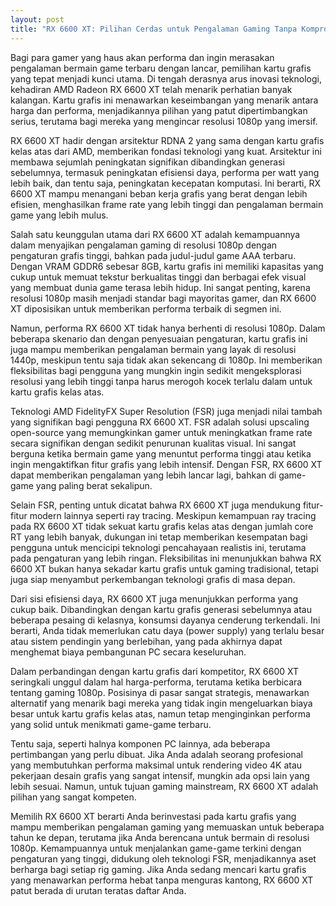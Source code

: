 ```yaml
---
layout: post
title: "RX 6600 XT: Pilihan Cerdas untuk Pengalaman Gaming Tanpa Kompromi"
---
```


Bagi para gamer yang haus akan performa dan ingin merasakan pengalaman bermain game terbaru dengan lancar, pemilihan kartu grafis yang tepat menjadi kunci utama. Di tengah derasnya arus inovasi teknologi, kehadiran AMD Radeon RX 6600 XT telah menarik perhatian banyak kalangan. Kartu grafis ini menawarkan keseimbangan yang menarik antara harga dan performa, menjadikannya pilihan yang patut dipertimbangkan serius, terutama bagi mereka yang mengincar resolusi 1080p yang imersif.

RX 6600 XT hadir dengan arsitektur RDNA 2 yang sama dengan kartu grafis kelas atas dari AMD, memberikan fondasi teknologi yang kuat. Arsitektur ini membawa sejumlah peningkatan signifikan dibandingkan generasi sebelumnya, termasuk peningkatan efisiensi daya, performa per watt yang lebih baik, dan tentu saja, peningkatan kecepatan komputasi. Ini berarti, RX 6600 XT mampu menangani beban kerja grafis yang berat dengan lebih efisien, menghasilkan frame rate yang lebih tinggi dan pengalaman bermain game yang lebih mulus.

Salah satu keunggulan utama dari RX 6600 XT adalah kemampuannya dalam menyajikan pengalaman gaming di resolusi 1080p dengan pengaturan grafis tinggi, bahkan pada judul-judul game AAA terbaru. Dengan VRAM GDDR6 sebesar 8GB, kartu grafis ini memiliki kapasitas yang cukup untuk memuat tekstur berkualitas tinggi dan berbagai efek visual yang membuat dunia game terasa lebih hidup. Ini sangat penting, karena resolusi 1080p masih menjadi standar bagi mayoritas gamer, dan RX 6600 XT diposisikan untuk memberikan performa terbaik di segmen ini.

Namun, performa RX 6600 XT tidak hanya berhenti di resolusi 1080p. Dalam beberapa skenario dan dengan penyesuaian pengaturan, kartu grafis ini juga mampu memberikan pengalaman bermain yang layak di resolusi 1440p, meskipun tentu saja tidak akan sekencang di 1080p. Ini memberikan fleksibilitas bagi pengguna yang mungkin ingin sedikit mengeksplorasi resolusi yang lebih tinggi tanpa harus merogoh kocek terlalu dalam untuk kartu grafis kelas atas.

Teknologi AMD FidelityFX Super Resolution (FSR) juga menjadi nilai tambah yang signifikan bagi pengguna RX 6600 XT. FSR adalah solusi upscaling open-source yang memungkinkan gamer untuk meningkatkan frame rate secara signifikan dengan sedikit penurunan kualitas visual. Ini sangat berguna ketika bermain game yang menuntut performa tinggi atau ketika ingin mengaktifkan fitur grafis yang lebih intensif. Dengan FSR, RX 6600 XT dapat memberikan pengalaman yang lebih lancar lagi, bahkan di game-game yang paling berat sekalipun.

Selain FSR, penting untuk dicatat bahwa RX 6600 XT juga mendukung fitur-fitur modern lainnya seperti ray tracing. Meskipun kemampuan ray tracing pada RX 6600 XT tidak sekuat kartu grafis kelas atas dengan jumlah core RT yang lebih banyak, dukungan ini tetap memberikan kesempatan bagi pengguna untuk mencicipi teknologi pencahayaan realistis ini, terutama pada pengaturan yang lebih ringan. Fleksibilitas ini menunjukkan bahwa RX 6600 XT bukan hanya sekadar kartu grafis untuk gaming tradisional, tetapi juga siap menyambut perkembangan teknologi grafis di masa depan.

Dari sisi efisiensi daya, RX 6600 XT juga menunjukkan performa yang cukup baik. Dibandingkan dengan kartu grafis generasi sebelumnya atau beberapa pesaing di kelasnya, konsumsi dayanya cenderung terkendali. Ini berarti, Anda tidak memerlukan catu daya (power supply) yang terlalu besar atau sistem pendingin yang berlebihan, yang pada akhirnya dapat menghemat biaya pembangunan PC secara keseluruhan.

Dalam perbandingan dengan kartu grafis dari kompetitor, RX 6600 XT seringkali unggul dalam hal harga-performa, terutama ketika berbicara tentang gaming 1080p. Posisinya di pasar sangat strategis, menawarkan alternatif yang menarik bagi mereka yang tidak ingin mengeluarkan biaya besar untuk kartu grafis kelas atas, namun tetap menginginkan performa yang solid untuk menikmati game-game terbaru.

Tentu saja, seperti halnya komponen PC lainnya, ada beberapa pertimbangan yang perlu dibuat. Jika Anda adalah seorang profesional yang membutuhkan performa maksimal untuk rendering video 4K atau pekerjaan desain grafis yang sangat intensif, mungkin ada opsi lain yang lebih sesuai. Namun, untuk tujuan gaming mainstream, RX 6600 XT adalah pilihan yang sangat kompeten.

Memilih RX 6600 XT berarti Anda berinvestasi pada kartu grafis yang mampu memberikan pengalaman gaming yang memuaskan untuk beberapa tahun ke depan, terutama jika Anda berencana untuk bermain di resolusi 1080p. Kemampuannya untuk menjalankan game-game terkini dengan pengaturan yang tinggi, didukung oleh teknologi FSR, menjadikannya aset berharga bagi setiap rig gaming. Jika Anda sedang mencari kartu grafis yang menawarkan performa hebat tanpa menguras kantong, RX 6600 XT patut berada di urutan teratas daftar Anda.
